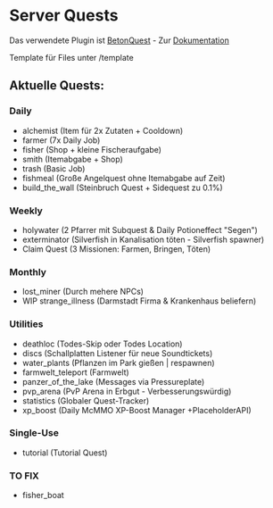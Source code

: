 # Server Quests

Das verwendete Plugin ist [BetonQuest](https://www.spigotmc.org/resources/betonquest.2117/) - Zur [Dokumentation](https://betonquest.github.io/BetonQuest/versions/v1.11/)

Template für Files unter /template



## Aktuelle Quests:
### Daily
- alchemist (Item für 2x Zutaten + Cooldown)
- farmer (7x Daily Job)
- fisher (Shop + kleine Fischeraufgabe)
- smith (Itemabgabe + Shop)
- trash (Basic Job)
- fishmeal (Große Angelquest ohne Itemabgabe auf Zeit)
- build_the_wall (Steinbruch Quest + Sidequest zu 0.1%)

### Weekly
- holywater (2 Pfarrer mit Subquest & Daily Potioneffect "Segen")
- exterminator (Silverfish in Kanalisation töten - Silverfish spawner)
- Claim Quest (3 Missionen: Farmen, Bringen, Töten)

### Monthly
- lost_miner (Durch mehere NPCs)
- WIP strange_illness (Darmstadt Firma & Krankenhaus beliefern) 

### Utilities
- deathloc (Todes-Skip oder Todes Location)
- discs (Schallplatten Listener für neue Soundtickets)
- water_plants (Pflanzen im Park gießen | respawnen)
- farmwelt_teleport (Farmwelt)
- panzer_of_the_lake (Messages via Pressureplate)
- pvp_arena (PvP Arena in Erbgut - Verbesserungswürdig)
- statistics (Globaler Quest-Tracker)
- xp_boost (Daily McMMO XP-Boost Manager +PlaceholderAPI)

### Single-Use
- tutorial (Tutorial Quest)


### TO FIX
- fisher_boat
